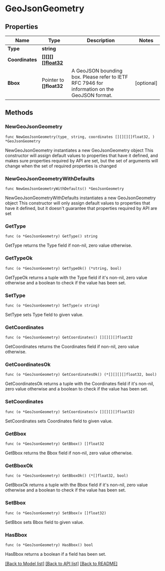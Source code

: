 # GeoJsonGeometry

## Properties

Name | Type | Description | Notes
------------ | ------------- | ------------- | -------------
**Type** | **string** |  | 
**Coordinates** | [**[][][][]float32**]([][][]float32.md) |  | 
**Bbox** | Pointer to **[]float32** | A GeoJSON bounding box. Please refer to IETF RFC 7946 for information on the GeoJSON format. | [optional] 

## Methods

### NewGeoJsonGeometry

`func NewGeoJsonGeometry(type_ string, coordinates [][][][]float32, ) *GeoJsonGeometry`

NewGeoJsonGeometry instantiates a new GeoJsonGeometry object
This constructor will assign default values to properties that have it defined,
and makes sure properties required by API are set, but the set of arguments
will change when the set of required properties is changed

### NewGeoJsonGeometryWithDefaults

`func NewGeoJsonGeometryWithDefaults() *GeoJsonGeometry`

NewGeoJsonGeometryWithDefaults instantiates a new GeoJsonGeometry object
This constructor will only assign default values to properties that have it defined,
but it doesn't guarantee that properties required by API are set

### GetType

`func (o *GeoJsonGeometry) GetType() string`

GetType returns the Type field if non-nil, zero value otherwise.

### GetTypeOk

`func (o *GeoJsonGeometry) GetTypeOk() (*string, bool)`

GetTypeOk returns a tuple with the Type field if it's non-nil, zero value otherwise
and a boolean to check if the value has been set.

### SetType

`func (o *GeoJsonGeometry) SetType(v string)`

SetType sets Type field to given value.


### GetCoordinates

`func (o *GeoJsonGeometry) GetCoordinates() [][][][]float32`

GetCoordinates returns the Coordinates field if non-nil, zero value otherwise.

### GetCoordinatesOk

`func (o *GeoJsonGeometry) GetCoordinatesOk() (*[][][][]float32, bool)`

GetCoordinatesOk returns a tuple with the Coordinates field if it's non-nil, zero value otherwise
and a boolean to check if the value has been set.

### SetCoordinates

`func (o *GeoJsonGeometry) SetCoordinates(v [][][][]float32)`

SetCoordinates sets Coordinates field to given value.


### GetBbox

`func (o *GeoJsonGeometry) GetBbox() []float32`

GetBbox returns the Bbox field if non-nil, zero value otherwise.

### GetBboxOk

`func (o *GeoJsonGeometry) GetBboxOk() (*[]float32, bool)`

GetBboxOk returns a tuple with the Bbox field if it's non-nil, zero value otherwise
and a boolean to check if the value has been set.

### SetBbox

`func (o *GeoJsonGeometry) SetBbox(v []float32)`

SetBbox sets Bbox field to given value.

### HasBbox

`func (o *GeoJsonGeometry) HasBbox() bool`

HasBbox returns a boolean if a field has been set.


[[Back to Model list]](../README.md#documentation-for-models) [[Back to API list]](../README.md#documentation-for-api-endpoints) [[Back to README]](../README.md)


